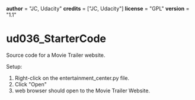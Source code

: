 __author__ = "JC, Udacity"
__credits__ = ["JC, Udacity"]
__license__ = "GPL"
__version__ = "1.1"

# ud036_StarterCode
Source code for a Movie Trailer website.

Setup:

1. Right-click on the entertainment_center.py file.
2. Click "Open"
3. web browser should open to the Movie Trailer Website.


